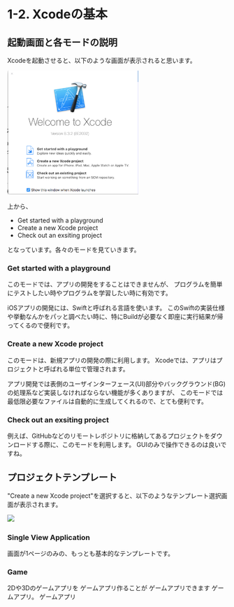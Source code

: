 # 1-2. Xcodeの基本

## 起動画面と各モードの説明

Xcodeを起動させると、以下のような画面が表示されると思います。

<img src="https://github.com/yu-topia/iOS-app-dev/blob/master/Sec1./Sec1.%20imgs/%E3%82%B9%E3%82%AF%E3%83%AA%E3%83%BC%E3%83%B3%E3%82%B7%E3%83%A7%E3%83%83%E3%83%88%202017-05-26%2015.01.23.png" width=300>

上から、
 - Get started with a playground
 - Create a new Xcode project
 - Check out an exsiting project
 
となっています。各々のモードを見ていきます。

### Get started with a playground

このモードでは、アプリの開発をすることはできませんが、
プログラムを簡単にテストしたい時やプログラムを学習したい時に有効です。

iOSアプリの開発には、Swiftと呼ばれる言語を使います。
このSwiftの実装仕様や挙動なんかをパッと調べたい時に、特にBuildが必要なく即座に実行結果が帰ってくるので便利です。

### Create a new Xcode project

このモードは、新規アプリの開発の際に利用します。
Xcodeでは、アプリはプロジェクトと呼ばれる単位で管理されます。

アプリ開発では表側のユーザインターフェース(UI)部分やバックグラウンド(BG)の処理系など実装しなければならない機能が多くありますが、
このモードでは最低限必要なファイルは自動的に生成してくれるので、とても便利です。

### Check out an exsiting project

例えば、GitHubなどのリモートレポジトリに格納してあるプロジェクトをダウンロードする際に、このモードを利用します。
GUIのみで操作できるのは良いですね。


## プロジェクトテンプレート

"Create a new Xcode project"を選択すると、以下のようなテンプレート選択画面が表示されます。

<img src="https://cloud.githubusercontent.com/assets/28682101/26483528/703a2532-4228-11e7-8b59-64d309a95f63.png" width="500">

### Single View Application

画面が1ページのみの、もっとも基本的なテンプレートです。

### Game

2Dや3Dのゲームアプリを
ゲームアプリ作ることが
ゲームアプリできます
ゲームアプリ。
ゲームアプリ
